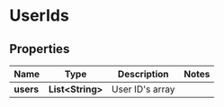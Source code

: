 
# UserIds

## Properties
Name | Type | Description | Notes
------------ | ------------- | ------------- | -------------
**users** | **List&lt;String&gt;** | User ID&#39;s array | 



